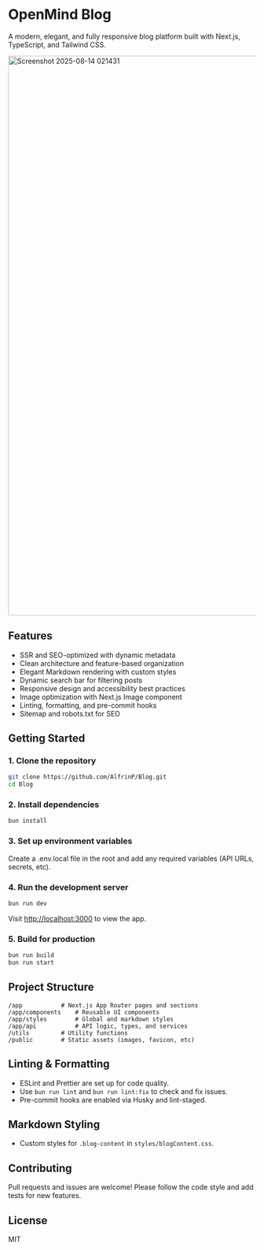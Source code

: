 # OpenMind Blog

A modern, elegant, and fully responsive blog platform built with Next.js, TypeScript, and Tailwind CSS.

<img width="1519" height="1136" alt="Screenshot 2025-08-14 021431" src="https://github.com/user-attachments/assets/61b8783f-4535-4d86-a66e-bcf914022223" />

## Features

- SSR and SEO-optimized with dynamic metadata
- Clean architecture and feature-based organization
- Elegant Markdown rendering with custom styles
- Dynamic search bar for filtering posts
- Responsive design and accessibility best practices
- Image optimization with Next.js Image component
- Linting, formatting, and pre-commit hooks
- Sitemap and robots.txt for SEO

## Getting Started

### 1. Clone the repository

```bash
git clone https://github.com/AlfrinP/Blog.git
cd Blog
```

### 2. Install dependencies

```bash
bun install
```

### 3. Set up environment variables

Create a .env.local file in the root and add any required variables (API URLs, secrets, etc).

### 4. Run the development server

```bash
bun run dev
```

Visit [http://localhost:3000](http://localhost:3000) to view the app.

### 5. Build for production

```bash
bun run build
bun run start
```

## Project Structure

```
/app           # Next.js App Router pages and sections
/app/components    # Reusable UI components
/app/styles        # Global and markdown styles
/app/api           # API logic, types, and services
/utils         # Utility functions
/public        # Static assets (images, favicon, etc)
```

## Linting & Formatting

- ESLint and Prettier are set up for code quality.
- Use `bun run lint` and `bun run lint:fix` to check and fix issues.
- Pre-commit hooks are enabled via Husky and lint-staged.

## Markdown Styling

- Custom styles for `.blog-content` in `styles/blogContent.css`.

## Contributing

Pull requests and issues are welcome! Please follow the code style and add tests for new features.

## License

MIT
